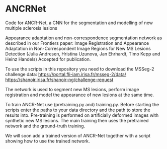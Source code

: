 # ANCRNet
Code for ANCR-Net, a CNN for the segmentation and modelling of new multiple sclerosis lesions

Appearance adaptation and non-correspondence segmentation network as described in our Frontiers paper: 
Image Registration and Appearance Adaptation in Non-Correspondent Image Regions for New MS Lesions Detection
(Julia Andresen, Hristina Uzunova, Jan Ehrhardt, Timo Kepp and Heinz Handels) Accepted for publication.

To use the scripts in this repository you need to download the MSSeg-2 challenge data: 
https://portal.fli-iam.irisa.fr/msseg-2/data/
https://shanoir.irisa.fr/shanoir-ng/challenge-request

The network is used to segment new MS lesions, perform image registration and model the appearance of new lesions at the same time.


To train ANCR-Net use (pretraining.py and) training.py.
Before starting the scripts enter the paths to your data directory and the path to store the results into.
Pre-training is performed on artificially deformed images with synthetic new MS lesions. 
The main training then uses the pretrained network and the ground-truth training.


We will soon add a trained version of ANCR-Net together with a script showing how to use the trained network.
